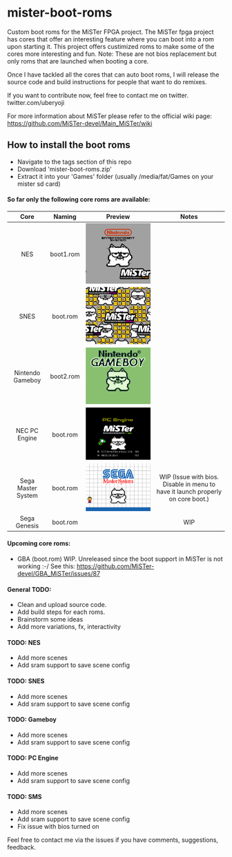 # mister-boot-roms
Custom boot roms for the MiSTer FPGA project.
The MiSTer fpga project has cores that offer an interesting feature where you can boot into a rom upon starting it.
This project offers custimized roms to make some of the cores more interesting and fun.
Note: These are not bios replacement but only roms that are launched when booting a core.

Once I have tackled all the cores that can auto boot roms, I will release the source code and build instructions for people that want to do remixes.

If you want to contribute now, feel free to contact me on twitter. twitter.com/uberyoji

For more information about MiSTer please refer to the official wiki page: https://github.com/MiSTer-devel/Main_MiSTer/wiki

## How to install the boot roms
- Navigate to the tags section of this repo
- Download 'mister-boot-roms.zip'
- Extract it into your 'Games' folder (usually /media/fat/Games on your mister sd card)

#### So far only the following core roms are available:
| Core | Naming | Preview | Notes |
| :--: | :------: | :----: | :---: | 
| NES | boot1.rom | ![NES](Images/NES.gif) | |
| SNES | boot.rom | ![NES](Images/snes.gif) | |
| Nintendo Gameboy | boot2.rom | ![Gameboy](Images/gameboy.gif) | |
| NEC PC Engine | boot.rom | ![PCE](Images/pce.gif) | |
| Sega Master System | boot.rom | ![SMS](Images/sms.gif) | WIP (Issue with bios. Disable in menu to have it launch properly on core boot.) |
| Sega Genesis | boot.rom | | WIP |

#### Upcoming core roms:
- GBA (boot.rom) WIP. Unreleased since the boot support in MiSTer is not working :-/ See this: https://github.com/MiSTer-devel/GBA_MiSTer/issues/87

#### General TODO:
- Clean and upload source code.
- Add build steps for each roms.
- Brainstorm some ideas
- Add more variations, fx, interactivity

#### TODO: NES
- Add more scenes
- Add sram support to save scene config

#### TODO: SNES
- Add more scenes
- Add sram support to save scene config

#### TODO: Gameboy
- Add more scenes
- Add sram support to save scene config
 
#### TODO: PC Engine
- Add more scenes
- Add sram support to save scene config

#### TODO: SMS
- Add more scenes
- Add sram support to save scene config
- Fix issue with bios turned on
 

Feel free to contact me via the issues if you have comments, suggestions, feedback.
